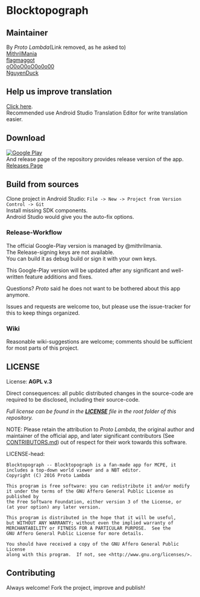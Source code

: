 # Blocktopograph

## Maintainer

By *Proto Lambda*\(Link removed, as he asked to\) </br>
[MithrilMania](https://github.com/MithrilMania) </br>
[flagmaggot](https://github.com/flagmaggot) </br>
[oO0oO0oO0o0o00](https://github.com/oO0oO0oO0o0o00) </br>
[NguyenDuck](https://github.com/NguyenDuck) </br>

## Help us improve translation

[Click here](translation.md). </br>
Recommended use Android Studio Translation Editor for write translation easier.

## Download
[![Google Play](https://lh3.googleusercontent.com/qF9r3ZjtgG-qyHdmjecArtKiulz1gmwL_xl9R3_fzk6igSeoN0wYbJSKEX5d_fxJRwYZJpHbqcLB3i9atl-9dOfUl9an7U43TfZ9PtQ=s0)](https://play.google.com/store/apps/details?id=rbq2012.blocktopograph)
</br>
And release page of the repository provides release version of the app. </br>
[Releases Page](./realeases/)

## Build from sources

Clone project in Android Studio: `File -> New -> Project from Version Control -> Git` </br>
Install missing SDK components. </br>
Android Studio would give you the auto-fix options. </br>

### Release-Workflow

The official Google-Play version is managed by @mithrilmania. </br>
The Release-signing keys are not available. </br>
You can build it as debug build or sign it with your own keys. </br>

This Google-Play version will be updated after any significant and well-written feature additions and fixes. </br>

Questions? *Proto* said he does not want to be bothered about this app anymore. </br>

Issues and requests are welcome too, but please use the issue-tracker for this to keep things organized. </br>

### Wiki

Reasonable wiki-suggestions are welcome; comments should be sufficient for most parts of this project.


## LICENSE

License: **AGPL v.3**

Direct consequences: all public distributed changes in the source-code
 are required to be disclosed, including their source-code.

*Full license can be found in the [**LICENSE**](LICENSE) file in the root folder of this repository.*

NOTE: Please retain the attribution to *Proto Lambda*, the original author
 and maintainer of the official app, and later significant contributors (See [CONTRIBUTORS.md](CONTRIBUTORS.md))
 out of respect for their work towards this software.

LICENSE-head:

    Blocktopograph -- Blocktopograph is a fan-made app for MCPE, it includes a top-down world viewer and a NBT editor.
    Copyright (C) 2016 Proto Lambda

    This program is free software: you can redistribute it and/or modify
    it under the terms of the GNU Affero General Public License as published by
    the Free Software Foundation, either version 3 of the License, or
    (at your option) any later version.

    This program is distributed in the hope that it will be useful,
    but WITHOUT ANY WARRANTY; without even the implied warranty of
    MERCHANTABILITY or FITNESS FOR A PARTICULAR PURPOSE.  See the
    GNU Affero General Public License for more details.

    You should have received a copy of the GNU Affero General Public License
    along with this program.  If not, see <http://www.gnu.org/licenses/>.



## Contributing

Always welcome! Fork the project, improve and publish!
